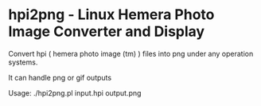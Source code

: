 # hpi2png - Linux Hemera Photo Image Converter and Display 
Convert hpi ( hemera photo image (tm) ) files into png under any operation systems.

It can handle png or gif outputs

Usage: ./hpi2png.pl input.hpi output.png
